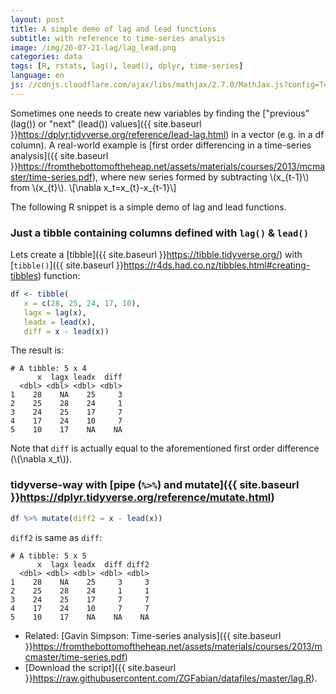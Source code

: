 ```yaml
---
layout: post
title: A simple demo of lag and lead functions
subtitle: with reference to time-series analysis
image: /img/20-07-21-lag/lag_lead.png
categories: data
tags: [R, rstats, lag(), lead(), dplyr, time-series]
language: en
js: //cdnjs.cloudflare.com/ajax/libs/mathjax/2.7.0/MathJax.js?config=TeX-AMS_CHTML
---
```

Sometimes one needs to create new variables by finding the ["previous" (lag()) or "next" (lead()) values]({{ site.baseurl }}https://dplyr.tidyverse.org/reference/lead-lag.html) in a vector (e.g. in a df column). A real-world example is [first order differencing in a time-series analysis]({{ site.baseurl }}https://fromthebottomoftheheap.net/assets/materials/courses/2013/mcmaster/time-series.pdf)<!--excerpt-->, where new series formed by subtracting  \\(x_{t-1}\\) from \\(x_{t}\\). 
\\[\nabla x_t=x_{t}-x_{t-1}\\]

The following R snippet is a simple demo of lag and lead functions.

### Just a tibble containing columns defined with `lag()` & `lead()`
Lets create a [tibble]({{ site.baseurl }}https://tibble.tidyverse.org/) with [`tibble()`]({{ site.baseurl }}https://r4ds.had.co.nz/tibbles.html#creating-tibbles) function:

```r
df <- tibble(
   x = c(28, 25, 24, 17, 10),
   lagx = lag(x),
   leadx = lead(x),
   diff = x - lead(x))
```
The result is:

	# A tibble: 5 x 4
	      x  lagx leadx  diff
	  <dbl> <dbl> <dbl> <dbl>
	1    28    NA    25     3
	2    25    28    24     1
	3    24    25    17     7
	4    17    24    10     7
	5    10    17    NA    NA

Note that `diff` is actually equal to the aforementioned first order difference (\\(\nabla x_t\\)).

### tidyverse-way with [pipe (`%>%`) and mutate]({{ site.baseurl }}https://dplyr.tidyverse.org/reference/mutate.html)

```r
df %>% mutate(diff2 = x - lead(x))
```

`diff2` is same as `diff`:

	# A tibble: 5 x 5
	      x  lagx leadx  diff diff2
	  <dbl> <dbl> <dbl> <dbl> <dbl>
	1    28    NA    25     3     3
	2    25    28    24     1     1
	3    24    25    17     7     7
	4    17    24    10     7     7
	5    10    17    NA    NA    NA

* Related: [Gavin Simpson: Time-series analysis]({{ site.baseurl }}https://fromthebottomoftheheap.net/assets/materials/courses/2013/mcmaster/time-series.pdf)
* [Download the script]({{ site.baseurl }}https://raw.githubusercontent.com/ZGFabian/datafiles/master/lag.R).
